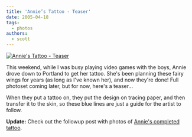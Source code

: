 ```yaml
---
title: 'Annie’s Tattoo - Teaser'
date: 2005-04-18
tags:
  - photos
authors:
  - scott
---
```


[![Annie's Tattoo - Teaser](/images/annies-tattoo/IMG_1917.JPG "Annie's Tattoo - Teaser")](/images/annies-tattoo/IMG_1917.JPG "Annie's Tattoo - Teaser")

This weekend, while I was busy playing video games with the boys, Annie drove down to Portland to get her tattoo. She's been planning these fairy wings for years (as long as I've known her), and now they're done! Full photoset coming later, but for now, here's a teaser...

When they put a tattoo on, they put the design on tracing paper, and then transfer it to the skin, so these blue lines are just a guide for the artist to follow.

**Update:** Check out the followup post with photos of [Annie's completed tattoo](/blog/2005/annies-tattoo-completed/).
